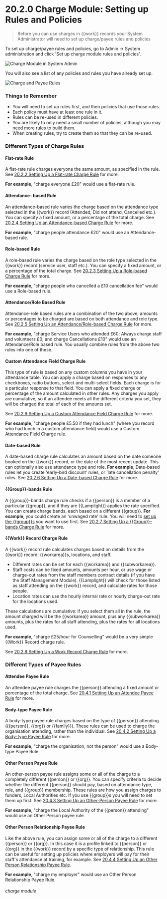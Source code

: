 # 20.2.0 Charge Module: Setting up Rules and Policies

> Before you can use charges in {{work}} records your System Administrator will need to set up charge/payee rules and policies



To set up charge/payee rules and policies, go to Admin -> System administration and click 'Set up charge module rules and policies'. 

![Charge Module in System Admin](20.2.0a.png)

You will also see a list of any policies and rules you have already set up. 

![Charge and Payee Rules](20.2.0b.png)

### Things to Remember

- You will need to set up rules first, and then policies that use those rules. 
- Each policy must have at least one rule in it.
- Rules can be re-used in different policies. 
- You are likely to only need a small number of policies, although you may need more rules to build them. 
- When creating rules, try to create them so that they can be re-used. 

### Different Types of Charge Rules 

#### Flat-rate Rule

A flat-rate rule charges everyone the same amount, as specified in the rule.  See [20.2.2 Setting Up a Flat-rate Charge Rule](/help/index/p/20.2.2) for more.

**For example**, "charge everyone £20" would use a flat-rate rule.

#### Attendance- based Rule

An attendance-based rule varies the charge based on the attendance type selected in the {{work}} record (Attended, Did not attend, Cancelled etc.). You can specify a fixed amount, or a percentage of the total charge.  See [20.2.4 Setting Up an Attendance-based Charge Rule](/help/index/p/20.2.4) for more.

**For example**, "charge people attendance £20" would use an Attendance-based rule.

#### Role-based Rule

A role-based rule varies the charge based on the role type selected in the {{work}} record (service user, staff etc.). You can specify a fixed amount, or a percentage of the total charge.  See [20.2.3 Setting Up a Role-based Charge Rule](/help/index/p/20.2.3) for more.

**For example**, "charge people who cancelled a £10 cancellation fee" would use a Role-based rule.

#### Attendance/Role Based Rule

Attendance-role based rules are a combination of the two above; amounts or percentages to be charged are based on both attendance and role type. See [20.2.5 Setting Up an Attendance/Role-based Charge Rule](/help/index/p/20.2.5) for more.

**For example**, "charge Service Users who attended £60; Always charge staff and volunteers £0; and charge Cancellations £10" would use an Attendance/Role based rule.  You usually combine rules from the above two rules into one of these.

#### Custom Attendance Field Charge Rule

This type of rule is based on any custom columns you have in your attendance table. You can apply a charge based on responses to any checkboxes, radio buttons, select and multi-select fields. Each charge is for a particular response to that field. You can apply a fixed charge or percentage of the amount calculated in other rules. Any charges you apply are cumulative, so if an attendee meets all the different criteria you set, they will be charged the total of each of the amounts set. 

See [20.2.9 Setting Up a Custom Attendance Field Charge Rule](/help/index/p/20.2.9) for more.

**For example**, "charge people £5.50 if they had lunch" (where you record who had lunch in a custom attendance field) would use a Custom Attendance Field Charge rule.

#### Date-based Rule

A date-based charge rule calculates an amount based on the date someone booked on the {{work}} record, or the date of the most recent update. This can optionally also use attendance type and role. **For example**, Date-based rules let you create 'early-bird discount' rules, or 'late cancellation penalty' rules.  See [20.2.6 Setting Up a Date-based Charge Rule](/help/index/p/20.2.6) for more.

#### {{Group}}-bands Rule

A {{group}}-bands charge rule checks if a {{person}} is a member of a particular {{group}}, and if they are {{Lamplight}} applies the rate specified. You can create charge bands, each based on a different {{group}}. **For example**, you could create an 'unwaged rate' rule. You will need to [set up the {{group}}s](/help/index/p/12) you want to use first.  See [20.2.7 Setting Up a {{Group}}-bands Charge Rule](/help/index/p/20.2.7) for more.

#### {{Work}} Record Charge Rule

A {{work}} record rule calculates charges based on details from the {{work}} record: {{workarea}}s, locations, and staff. 
   - Different rates can be set for each {{workarea}} and {{subworkarea}}. 
   - Staff costs can be fixed amounts, amounts per hour, or use wage or charge-out rates from the staff members contract details (if you have the Staff Management Module). {{Lamplight}} will check for those listed as staff attending on the {{work}} record, and calculate rates for those people. 
   - Location rates can use the hourly internal rate or hourly charge-out rate for the locations used. 

These calculations are cumulative: if you select them all in the rule, the amount charged will be the {{workarea}} amount, plus any {{subworkarea}} amounts, plus the rates for all staff attending, plus the rates for all locations used. 

**For example**, "charge £25/hour for Counselling" would be a very simple {{Work}} Record charge rule.

See [20.2.8 Setting Up a Work Record Charge Rule](/help/index/p/20.2.8) for more.


### Different Types of Payee Rules 

#### Attendee Payee Rule

An attendee payee rule charges the {{person}} attending a fixed amount or percentage of the total charge.  See [20.4.1 Setting Up an Attendee Payee Rule](/help/index/p/20.4.1) for more.

#### Body-type Payee Rule

A body-type payee rule charges based on the type of {{person}} attending ({{person}}, {{org}} or {{family}}). These rules can be used to charge the organisation attending, rather than the individual. See [20.4.2 Setting Up a Body-type Payee Rule](/help/index/p/20.4.2) for more.

**For example**, "charge the organisation, not the person" would use a Body-type Payee Rule.

#### Other Person Payee Rule

An other-person payee rule assigns some or all of the charge to a completely different {{person}} or {{org}}. You can specify criteria to decide whether the different {{person}} should pay, based on attendance type, role, and {{group}} membership. These rules are how you assign charges to funders, Local Authorities etc. If you use {{group}}s you will need to set them up first.  See [20.4.3 Setting Up an Other-Person Payee Rule](/help/index/p/20.4.3) for more.

**For example**, "charge the Local Authority of the {{person}} attending" would use an Other Person payee rule.

#### Other Person Relationship Payee Rule

Like the above rule, you can assign some or all of the charge to a different {{person}} or {{org}}. In this case it is a profile linked to {{person}} or {{org}} in the {{work}} record by a specific type of relationship. This rule can be useful for setting up policies where employers will pay for their staff's attendance at training, for example.  See [20.4.4 Setting Up an Other Person Relationship Payee Rule](/help/index/p/20.4.4).

**For example**, "charge my employer" would use an Other Person Relationship Payee Rule.


###### charge module

